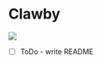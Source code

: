# Clawby
[![](https://tokei.rs/b1/github/noshricardo/Clawby)](https://github.com/noshricardo/Clawby)

- [ ] ToDo - write README
